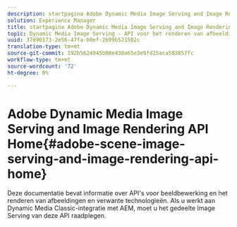```yaml
---
description: startpagina Adobe Dynamic Media Image Serving and Image Rendering API
solution: Experience Manager
title: startpagina Adobe Dynamic Media Image Serving and Image Rendering API
topic: Dynamic Media Image Serving - API voor het renderen van afbeeldingen
uuid: 37d90173-2e56-47fa-b0ef-2b99b521502c
translation-type: tm+mt
source-git-commit: 192b5624945b08e438a65e3e9fd25aca503857fc
workflow-type: tm+mt
source-wordcount: '72'
ht-degree: 0%

---
```



# Adobe Dynamic Media Image Serving and Image Rendering API Home{#adobe-scene-image-serving-and-image-rendering-api-home}

Deze documentatie bevat informatie over API&#39;s voor beeldbewerking en het renderen van afbeeldingen en verwante technologieën. Als u werkt aan Dynamic Media Classic-integratie met AEM, moet u het gedeelte Image Serving van deze API raadplegen.